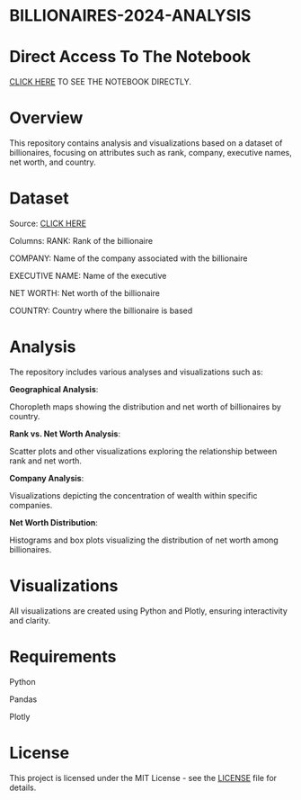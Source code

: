 # BILLIONAIRES-2024-ANALYSIS

# Direct Access To The Notebook
[CLICK HERE](https://nbviewer.org/github/MEHRAN-DEV-AI/BILLIONAIRES-2024-ANALYSIS/blob/main/BILLIONAIRE%202024%20ANALYSIS%20.ipynb) TO SEE THE NOTEBOOK DIRECTLY.

# Overview
 This repository contains analysis and visualizations based on a dataset of billionaires, focusing on attributes such as rank, company, executive names, net worth, and country.

# Dataset
Source: [CLICK HERE](https://www.kaggle.com/datasets/divanshu22/richest-people-in-the-world-2024)

Columns:
RANK: Rank of the billionaire

COMPANY: Name of the company associated with the billionaire

EXECUTIVE NAME: Name of the executive

NET WORTH: Net worth of the billionaire

COUNTRY: Country where the billionaire is based

# Analysis
The repository includes various analyses and visualizations such as:

**Geographical Analysis**:

Choropleth maps showing the distribution and net worth of billionaires by country.

**Rank vs. Net Worth Analysis**:

Scatter plots and other visualizations exploring the relationship between rank and net worth.

**Company Analysis**:

Visualizations depicting the concentration of wealth within specific companies.

**Net Worth Distribution**:

Histograms and box plots visualizing the distribution of net worth among billionaires.

# Visualizations
All visualizations are created using Python and Plotly, ensuring interactivity and clarity.

# Requirements
Python 

Pandas

Plotly

# License
This project is licensed under the MIT License - see the [LICENSE]() file for details.
